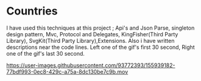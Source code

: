 # Countries
I have used this techniques at this project ; Api's and Json Parse, singleton design pattern, Mvc, Protocol and Delegates, KingFisher(Third Party Library), SvgKit(Third Party Library),Extensions. 
Also i have written descriptions near the code lines.
Left one of the gif's first 30 second, Right one of the gif's last 30 second.






https://user-images.githubusercontent.com/93772393/155939182-77bdf993-0ec8-429c-a75a-8dc130be7c9b.mov


